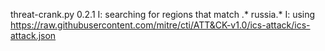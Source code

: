 threat-crank.py 0.2.1
I: searching for regions that match .* russia.*
I: using https://raw.githubusercontent.com/mitre/cti/ATT&CK-v1.0/ics-attack/ics-attack.json
